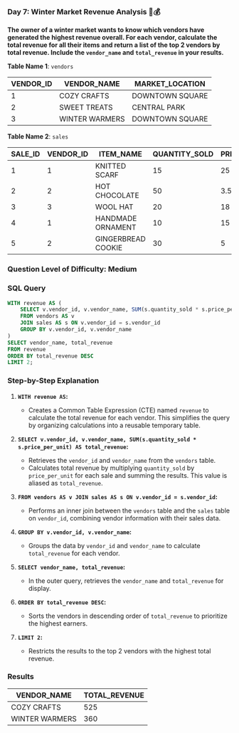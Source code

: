 ### Day 7: Winter Market Revenue Analysis 🎄💰  

**The owner of a winter market wants to know which vendors have generated the highest revenue overall. For each vendor, calculate the total revenue for all their items and return a list of the top 2 vendors by total revenue. Include the `vendor_name` and `total_revenue` in your results.**  



**Table Name 1**: `vendors`  

| VENDOR_ID | VENDOR_NAME    | MARKET_LOCATION    |  
|-----------|----------------|--------------------|  
| 1         | COZY CRAFTS    | DOWNTOWN SQUARE    |  
| 2         | SWEET TREATS   | CENTRAL PARK       |  
| 3         | WINTER WARMERS | DOWNTOWN SQUARE    |  

**Table Name 2**: `sales`  

| SALE_ID | VENDOR_ID | ITEM_NAME          | QUANTITY_SOLD | PRICE_PER_UNIT |  
|---------|-----------|--------------------|---------------|----------------|  
| 1       | 1         | KNITTED SCARF     | 15            | 25             |  
| 2       | 2         | HOT CHOCOLATE     | 50            | 3.5            |  
| 3       | 3         | WOOL HAT          | 20            | 18             |  
| 4       | 1         | HANDMADE ORNAMENT | 10            | 15             |  
| 5       | 2         | GINGERBREAD COOKIE| 30            | 5              |  



### **Question Level of Difficulty**: Medium  



### **SQL Query**  
```sql
WITH revenue AS (
    SELECT v.vendor_id, v.vendor_name, SUM(s.quantity_sold * s.price_per_unit) AS total_revenue
    FROM vendors AS v
    JOIN sales AS s ON v.vendor_id = s.vendor_id
    GROUP BY v.vendor_id, v.vendor_name
)
SELECT vendor_name, total_revenue
FROM revenue
ORDER BY total_revenue DESC
LIMIT 2;
```  



### **Step-by-Step Explanation**  

1. **`WITH revenue AS`:**  
   - Creates a Common Table Expression (CTE) named `revenue` to calculate the total revenue for each vendor. This simplifies the query by organizing calculations into a reusable temporary table.  

2. **`SELECT v.vendor_id, v.vendor_name, SUM(s.quantity_sold * s.price_per_unit) AS total_revenue`:**  
   - Retrieves the `vendor_id` and `vendor_name` from the `vendors` table.  
   - Calculates total revenue by multiplying `quantity_sold` by `price_per_unit` for each sale and summing the results. This value is aliased as `total_revenue`.  

3. **`FROM vendors AS v JOIN sales AS s ON v.vendor_id = s.vendor_id`:**  
   - Performs an inner join between the `vendors` table and the `sales` table on `vendor_id`, combining vendor information with their sales data.  

4. **`GROUP BY v.vendor_id, v.vendor_name`:**  
   - Groups the data by `vendor_id` and `vendor_name` to calculate `total_revenue` for each vendor.  

5. **`SELECT vendor_name, total_revenue`:**  
   - In the outer query, retrieves the `vendor_name` and `total_revenue` for display.  

6. **`ORDER BY total_revenue DESC`:**  
   - Sorts the vendors in descending order of `total_revenue` to prioritize the highest earners.  

7. **`LIMIT 2`:**  
   - Restricts the results to the top 2 vendors with the highest total revenue.  


### **Results**  

| VENDOR_NAME    | TOTAL_REVENUE |  
|----------------|---------------|  
| COZY CRAFTS    | 525           |  
| WINTER WARMERS | 360           |  
